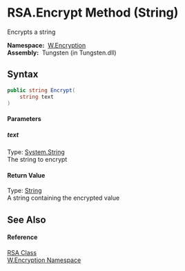 RSA.Encrypt Method (String)
===========================
  Encrypts a string

  **Namespace:**  [W.Encryption][1]  
  **Assembly:**  Tungsten (in Tungsten.dll)

Syntax
------

```csharp
public string Encrypt(
	string text
)
```

#### Parameters

##### *text*
Type: [System.String][2]  
The string to encrypt

#### Return Value
Type: [String][2]  
A string containing the encrypted value

See Also
--------

#### Reference
[RSA Class][3]  
[W.Encryption Namespace][1]  

[1]: ../README.md
[2]: http://msdn.microsoft.com/en-us/library/s1wwdcbf
[3]: README.md